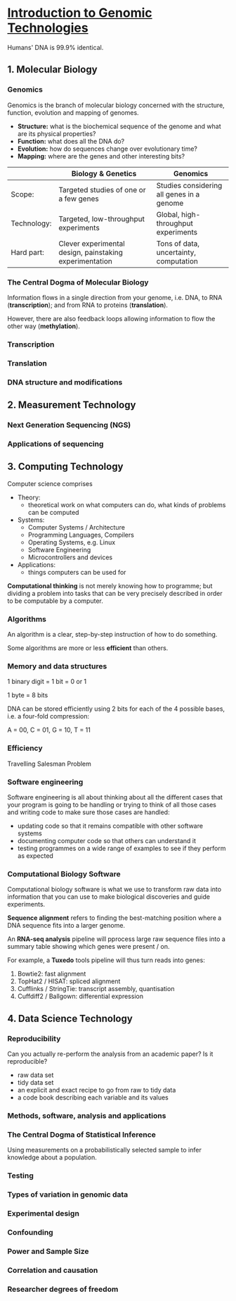 # [Introduction to Genomic Technologies](https://www.coursera.org/learn/introduction-genomics)

Humans' DNA is 99.9% identical.

## 1. Molecular Biology

### Genomics

Genomics is the branch of molecular biology concerned with the structure, function, evolution and mapping of genomes.

- **Structure:** what is the biochemical sequence of the genome and what are its physical properties?
- **Function:** what does all the DNA do?
- **Evolution:** how do sequences change over evolutionary time?
- **Mapping:** where are the genes and other interesting bits?

|  | Biology & Genetics | Genomics |
| --- | --- | --- |
Scope: | Targeted studies of one or a few genes | Studies considering all genes in a genome |
| Technology: | Targeted, low-throughput experiments | Global, high-throughput experiments |
| Hard part: | Clever experimental design, painstaking experimentation | Tons of data, uncertainty, computation |

### The Central Dogma of Molecular Biology

Information flows in a single direction from your genome, i.e. DNA, to RNA (**transcription**); and from RNA to proteins (**translation**).

However, there are also feedback loops allowing information to flow the other way (**methylation**).

### Transcription

### Translation

### DNA structure and modifications

## 2. Measurement Technology

### Next Generation Sequencing (NGS)

### Applications of sequencing

## 3. Computing Technology

Computer science comprises

- Theory:
  - theoretical work on what computers can do, what kinds of problems can be computed
- Systems:
  - Computer Systems / Architecture
  - Programming Languages, Compilers
  - Operating Systems, e.g. Linux
  - Software Engineering
  - Microcontrollers and devices
- Applications:
  - things computers can be used for

**Computational thinking** is not merely knowing how to programme; but dividing a problem into tasks that can be very precisely described in order to be computable by a computer.

### Algorithms

An algorithm is a clear, step-by-step instruction of how to do something.

Some algorithms are more or less **efficient** than others.

### Memory and data structures

1 binary digit = 1 bit = 0 or 1

1 byte = 8 bits

DNA can be stored efficiently using 2 bits for each of the 4 possible bases, i.e. a four-fold compression:

A = 00, C = 01, G = 10, T = 11

### Efficiency

Travelling Salesman Problem

### Software engineering

Software engineering is all about thinking about all the different cases that your program is going to be handling or trying to think of all those cases and writing code to make sure those cases are handled:

- updating code so that it remains compatible with other software systems
- documenting computer code so that others can understand it
- testing programmes on a wide range of examples to see if they perform as expected

### Computational Biology Software

Computational biology software is what we use to transform raw data into information that you can use to make biological discoveries and guide experiments.

**Sequence alignment** refers to finding the best-matching position where a DNA sequence fits into a larger genome.

An **RNA-seq analysis** pipeline will pprocess large raw sequence files into a summary table showing which genes were present / on.

For example, a **Tuxedo** tools pipeline will thus turn reads into genes:

1. Bowtie2: fast alignment
2. TopHat2 / HISAT: spliced alignment
3. Cufflinks / StringTie: transcript assembly, quantisation
4. Cuffdiff2 / Ballgown: differential expression

## 4. Data Science Technology

### Reproducibility

Can you actually re-perform the analysis from an academic paper? Is it reproducible?

- raw data set
- tidy data set
- an explicit and exact recipe to go from raw to tidy data
- a code book describing each variable and its values

### Methods, software, analysis and applications

### The Central Dogma of Statistical Inference

Using measurements on a probabilistically selected sample to infer knowledge about a population.

### Testing

### Types of variation in genomic data

### Experimental design

### Confounding

### Power and Sample Size

### Correlation and causation

### Researcher degrees of freedom
